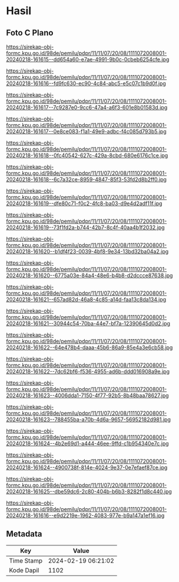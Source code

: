 # Hasil

## Foto C Plano

https://sirekap-obj-formc.kpu.go.id/98de/pemilu/pdpr/11/11/07/20/08/1111072008001-20240218-161615--dd654a60-e7ae-4991-9b0c-0cbeb6254cfe.jpg

https://sirekap-obj-formc.kpu.go.id/98de/pemilu/pdpr/11/11/07/20/08/1111072008001-20240218-161616--fd9fc630-ec90-4c84-abc5-e5c07c1b9d0f.jpg

https://sirekap-obj-formc.kpu.go.id/98de/pemilu/pdpr/11/11/07/20/08/1111072008001-20240218-161617--7c9287e0-9cc6-47a4-a6f3-601e8b01583d.jpg

https://sirekap-obj-formc.kpu.go.id/98de/pemilu/pdpr/11/11/07/20/08/1111072008001-20240218-161617--0e8ce083-f1a1-49e9-adbc-f4c085d793b5.jpg

https://sirekap-obj-formc.kpu.go.id/98de/pemilu/pdpr/11/11/07/20/08/1111072008001-20240218-161618--0fc40542-627c-429a-8cbd-680e6176c1ce.jpg

https://sirekap-obj-formc.kpu.go.id/98de/pemilu/pdpr/11/11/07/20/08/1111072008001-20240218-161618--6c7a32ce-8959-4847-85f3-53fd2d8b2ff0.jpg

https://sirekap-obj-formc.kpu.go.id/98de/pemilu/pdpr/11/11/07/20/08/1111072008001-20240218-161619--dfe80c71-f0c2-4fc8-ba03-d9e4d2adf11f.jpg

https://sirekap-obj-formc.kpu.go.id/98de/pemilu/pdpr/11/11/07/20/08/1111072008001-20240218-161619--73f1fd2a-b744-42b7-8c4f-40aa4b1f2032.jpg

https://sirekap-obj-formc.kpu.go.id/98de/pemilu/pdpr/11/11/07/20/08/1111072008001-20240218-161620--b1df4f23-0039-4bf8-9e34-13bd32ba04a2.jpg

https://sirekap-obj-formc.kpu.go.id/98de/pemilu/pdpr/11/11/07/20/08/1111072008001-20240218-161620--6775a03e-84a4-48e6-b4b8-d2dccce87638.jpg

https://sirekap-obj-formc.kpu.go.id/98de/pemilu/pdpr/11/11/07/20/08/1111072008001-20240218-161621--657ad82d-46a8-4c85-a14d-faa13c8da134.jpg

https://sirekap-obj-formc.kpu.go.id/98de/pemilu/pdpr/11/11/07/20/08/1111072008001-20240218-161621--30944c54-70ba-44e7-bf7a-12390645d0d2.jpg

https://sirekap-obj-formc.kpu.go.id/98de/pemilu/pdpr/11/11/07/20/08/1111072008001-20240218-161622--64e478b4-daaa-45b6-86a9-85e4a3e6cb58.jpg

https://sirekap-obj-formc.kpu.go.id/98de/pemilu/pdpr/11/11/07/20/08/1111072008001-20240218-161622--7dc62bf6-f536-4955-ad6b-ddd016908a9e.jpg

https://sirekap-obj-formc.kpu.go.id/98de/pemilu/pdpr/11/11/07/20/08/1111072008001-20240218-161623--4006dda1-7150-4f77-92b5-8b48baa78627.jpg

https://sirekap-obj-formc.kpu.go.id/98de/pemilu/pdpr/11/11/07/20/08/1111072008001-20240218-161623--788455ba-a70b-4d6a-9657-56952182d981.jpg

https://sirekap-obj-formc.kpu.go.id/98de/pemilu/pdpr/11/11/07/20/08/1111072008001-20240218-161624--4b2e69d1-a444-46ee-9ffd-c1b954340e7c.jpg

https://sirekap-obj-formc.kpu.go.id/98de/pemilu/pdpr/11/11/07/20/08/1111072008001-20240218-161624--4900738f-814e-4024-9e37-0e7efaef87ce.jpg

https://sirekap-obj-formc.kpu.go.id/98de/pemilu/pdpr/11/11/07/20/08/1111072008001-20240218-161625--dbe59dc6-2c80-404b-b6b3-8282f1d8c440.jpg

https://sirekap-obj-formc.kpu.go.id/98de/pemilu/pdpr/11/11/07/20/08/1111072008001-20240218-161616--e9d2219e-1962-4083-977e-b9a147a1ef16.jpg


## Metadata

| Key        | Value               |
| ---------- | ------------------- |
| Time Stamp | 2024-02-19 06:21:02 |
| Kode Dapil | 1102                |



